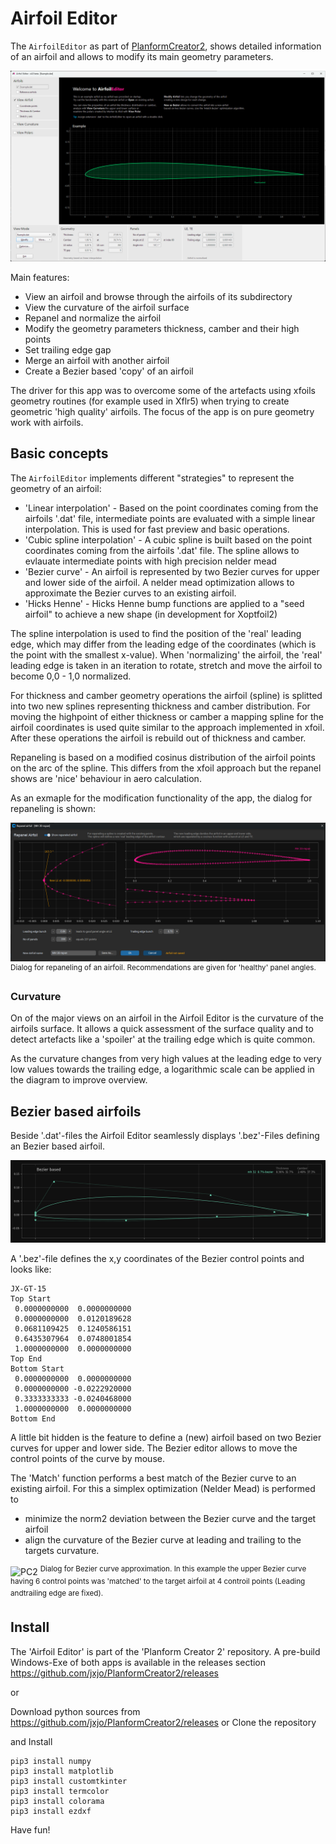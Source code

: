 # Airfoil Editor


The `AirfoilEditor` as part of [PlanformCreator2](README.md), shows detailed information of an airfoil and allows to modify its main geometry parameters. 

![PC2](images/AirfoilEditor_App.png "Screenshot of the AirfoilEditor ")

Main features: 

* View an airfoil and browse through the airfoils of its subdirectory
* View the curvature of the airfoil surface
* Repanel and normalize the airfoil
* Modify the geometry parameters thickness, camber and their high points 
* Set trailing edge gap 
* Merge an airfoil with another airfoil 
* Create a Bezier based 'copy' of an airfoil 

The driver for this app was to overcome some of the artefacts using xfoils geometry routines (for example used in Xflr5) when trying to create geometric 'high quality' airfoils. The focus of the app is on pure geometry work with airfoils. 

## Basic concepts

The `AirfoilEditor` implements different "strategies" to represent the geometry of an airfoil:

- 'Linear interpolation' -  Based on the point coordinates coming from the airfoils '.dat' file, intermediate points are evaluated with a simple linear interpolation. This is used for fast preview and basic operations.
- 'Cubic spline interpolation' - A cubic spline is built based on the point coordinates coming from the airfoils '.dat' file. The spline allows to evlauate intermediate points with high precision 
nelder mead
- 'Bezier curve' - An airfoil is represented by two Bezier curves for upper and lower side of the airfoil. A nelder mead optimization allows to approximate the Bezier curves to an existing airfoil.
- 'Hicks Henne' - Hicks Henne bump functions are applied to a "seed airfoil" to achieve a new shape (in development for Xoptfoil2)  

The spline interpolation is used to find the position of the 'real' leading edge, which may differ from the leading edge of the coordinates (which is the point with the smallest x-value). When 'normalizing' the airfoil, the 'real' leading edge is taken in an iteration to rotate, stretch and move the airfoil to become 0,0 - 1,0 normalized.

For thickness and camber geometry operations the airfoil (spline) is splitted into two new splines representing thickness and camber distribution. For moving the highpoint of either thickness or camber a mapping spline for the airfoil coordinates is used quite similar to the approach implemented in xfoil. After these operations the airfoil is rebuild out of thickness and camber. 

Repaneling is based on a modified cosinus distribution of the airfoil points on the arc of the spline. This differs from the xfoil approach but the repanel shows are 'nice' behaviour in aero calculation. 

As an exmaple for the modification functionality of the app, the dialog for repaneling is shown:  

![PC2](images/AirfoilEditor_Repanel.png "Screenshot of Repaneling within AirfoilEditor")
<sup>Dialog for repaneling of an airfoil. Recommendations are given for 'healthy' panel angles.  </sup>
</p>

### Curvature 

On of the major views on an airfoil in the Airfoil Editor is the curvature of the airfoils surface. It allows a quick assessment of the surface quality and to detect artefacts like a 'spoiler' at the trailing edge which is quite common. 

As the curvature changes from very high values at the leading edge to very low values towards the trailing edge, a logarithmic scale can be applied in the diagram to improve overview.  


## Bezier based airfoils 

Beside '.dat'-files the Airfoil Editor seamlessly displays '.bez'-Files defining an Bezier based airfoil. 

![PC2](images/AirfoilEditor_bezier1.png "Screenshot of Bezier curve definition")

A '.bez'-file defines the x,y coordinates of the Bezier control points and looks like: 
```
JX-GT-15
Top Start
 0.0000000000  0.0000000000
 0.0000000000  0.0120189628
 0.0681109425  0.1240586151
 0.6435307964  0.0748001854
 1.0000000000  0.0000000000
Top End
Bottom Start
 0.0000000000  0.0000000000
 0.0000000000 -0.0222920000
 0.3333333333 -0.0240468000
 1.0000000000  0.0000000000
Bottom End
````


A little bit hidden is the feature to define a (new) airfoil based on two Bezier curves for upper and lower side. The Bezier editor allows to move the control points of the curve by mouse.

The 'Match' function performs a best match of the Bezier curve to an existing airfoil. For this a simplex optimization (Nelder Mead) is performed to 
- minimize the norm2 deviation between the Bezier curve and the target airfoil
- align the curvature of the Bezier curve at leading and trailing to the targets curvature.  


![PC2](images/AirfoilEditor_bezier.png "Screenshot of Bezier curve definition")
<sup>Dialog for Bezier curve approximation. In this example the upper Bezier curve having 6 control points was 'matched' to the target airfoil at 4 controil points (Leading andtrailing edge are fixed). </sup>


##  Install

The 'Airfoil Editor' is part of the 'Planform Creator 2' repository. 
A pre-build Windows-Exe of both apps is available in the releases section https://github.com/jxjo/PlanformCreator2/releases  

or 

Download python sources from https://github.com/jxjo/PlanformCreator2/releases or Clone the repository 

and Install 

```
pip3 install numpy
pip3 install matplotlib
pip3 install customtkinter
pip3 install termcolor
pip3 install colorama
pip3 install ezdxf
```

 
Have fun!
